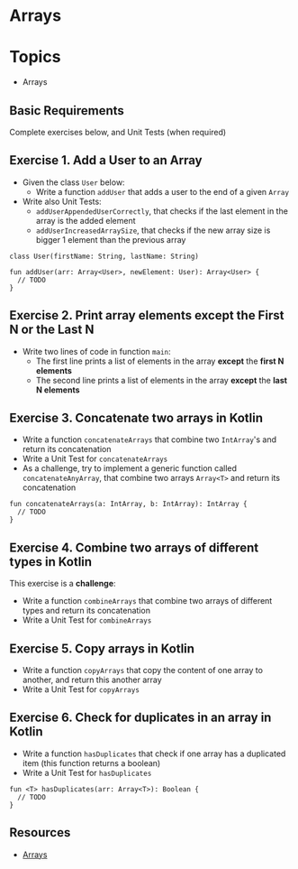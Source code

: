 
# Arrays

# Topics
- Arrays

## Basic Requirements

Complete exercises below, and Unit Tests (when required)

## Exercise 1. Add a User to an Array

- Given the class `User` below:
  - Write a function `addUser` that adds a user to the end of a given `Array`
- Write also Unit Tests:
  - `addUserAppendedUserCorrectly`, that checks if the last element in the array is the added element
  - `addUserIncreasedArraySize`, that checks if the new array size is bigger 1 element than the previous array

```
class User(firstName: String, lastName: String)

fun addUser(arr: Array<User>, newElement: User): Array<User> {
  // TODO
}
```

## Exercise 2. Print array elements except the First N or the Last N

- Write two lines of code in function `main`:
  - The first line prints a list of elements in the array **except** the **first N elements**
  - The second line prints a list of elements in the array **except** the **last N elements**

## Exercise 3. Concatenate two arrays in Kotlin

- Write a function `concatenateArrays` that combine two `IntArray`'s and return its concatenation
- Write a Unit Test for `concatenateArrays`
- As a challenge, try to implement a generic function called `concatenateAnyArray`, that combine two arrays `Array<T>` and return its concatenation

```
fun concatenateArrays(a: IntArray, b: IntArray): IntArray {
  // TODO
}
```

## Exercise 4. Combine two arrays of different types in Kotlin

This exercise is a **challenge**:

- Write a function `combineArrays` that combine two arrays of different types and return its concatenation
- Write a Unit Test for `combineArrays`

## Exercise 5. Copy arrays in Kotlin

- Write a function `copyArrays` that copy the content of one array to another, and return this another array
- Write a Unit Test for `copyArrays`

## Exercise 6. Check for duplicates in an array in Kotlin

- Write a function `hasDuplicates` that check if one array has a duplicated item (this function returns a boolean)
- Write a Unit Test for `hasDuplicates`

```
fun <T> hasDuplicates(arr: Array<T>): Boolean {
  // TODO
}
```

## Resources

- [Arrays](https://www.w3schools.com/kotlin/kotlin_arrays.php)
